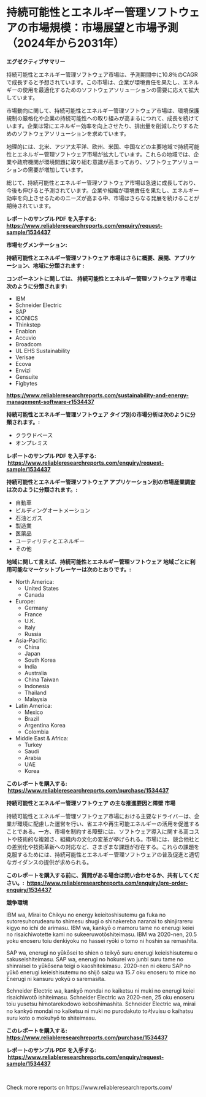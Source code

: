 <p><h1>持続可能性とエネルギー管理ソフトウェアの市場規模：市場展望と市場予測（2024年から2031年）</h1></p><p><strong>エグゼクティブサマリー</strong></p>
<p><p>持続可能性とエネルギー管理ソフトウェア市場は、予測期間中に10.8％のCAGRで成長すると予想されています。この市場は、企業が環境責任を果たし、エネルギーの使用を最適化するためのソフトウェアソリューションの需要に応えて拡大しています。</p><p>市場動向に関して、持続可能性とエネルギー管理ソフトウェア市場は、環境保護規制の厳格化や企業の持続可能性への取り組みが高まるにつれて、成長を続けています。企業は常にエネルギー効率を向上させたり、排出量を削減したりするためのソフトウェアソリューションを求めています。</p><p>地理的には、北米、アジア太平洋、欧州、米国、中国などの主要地域で持続可能性とエネルギー管理ソフトウェア市場が拡大しています。これらの地域では、企業や政府機関が環境問題に取り組む意識が高まっており、ソフトウェアソリューションの需要が増加しています。</p><p>総じて、持続可能性とエネルギー管理ソフトウェア市場は急速に成長しており、今後も伸びると予測されています。企業や組織が環境責任を果たし、エネルギー効率を向上させるためのニーズが高まる中、市場はさらなる発展を続けることが期待されています。</p></p>
<p><strong>レポートのサンプル PDF を入手する: <a href="https://www.reliableresearchreports.com/enquiry/request-sample/1534437">https://www.reliableresearchreports.com/enquiry/request-sample/1534437</a></strong></p>
<p><strong>市場セグメンテーション:</strong></p>
<p><strong> 持続可能性とエネルギー管理ソフトウェア 市場はさらに概要、展開、アプリケーション、地域に分類されます :</strong></p>
<p><strong>コンポーネントに関しては、 持続可能性とエネルギー管理ソフトウェア 市場は次のように分類されます: &nbsp;</strong></p>
<p><ul><li>IBM</li><li>Schneider Electric</li><li>SAP</li><li>ICONICS</li><li>Thinkstep</li><li>Enablon</li><li>Accuvio</li><li>Broadcom</li><li>UL EHS Sustainability</li><li>Verisae</li><li>Ecova</li><li>Envizi</li><li>Gensuite</li><li>Figbytes</li></ul></p>
<p><strong><a href="https://www.reliableresearchreports.com/sustainability-and-energy-management-software-r1534437">https://www.reliableresearchreports.com/sustainability-and-energy-management-software-r1534437</a></strong></p>
<p><strong> 持続可能性とエネルギー管理ソフトウェア タイプ別の市場分析は次のように分類されます。:</strong></p>
<p><ul><li>クラウドベース</li><li>オンプレミス</li></ul></p>
<p><strong>レポートのサンプル PDF を入手する: &nbsp;<a href="https://www.reliableresearchreports.com/enquiry/request-sample/1534437">https://www.reliableresearchreports.com/enquiry/request-sample/1534437</a></strong></p>
<p><strong> 持続可能性とエネルギー管理ソフトウェア アプリケーション別の市場産業調査は次のように分類されます。:</strong></p>
<p><ul><li>自動車</li><li>ビルディングオートメーション</li><li>石油とガス</li><li>製造業</li><li>医薬品</li><li>ユーティリティとエネルギー</li><li>その他</li></ul></p>
<p><strong>地域に関して言えば、持続可能性とエネルギー管理ソフトウェア 地域ごとに利用可能なマーケットプレーヤーは次のとおりです。:</strong></p>
<p><ul>
    <li>
        North America:
        <ul>
            <li>United States</li>
            <li>Canada</li>
        </ul>
    </li>
    <li>
        Europe:
        <ul>
            <li>Germany</li>
            <li>France</li>
            <li>U.K.</li>
            <li>Italy</li>
            <li>Russia</li>
        </ul>
    </li>
    <li>
        Asia-Pacific:
        <ul>
            <li>China</li>
            <li>Japan</li>
            <li>South Korea</li>
            <li>India</li>
            <li>Australia</li>
            <li>China Taiwan</li>
            <li>Indonesia</li>
            <li>Thailand</li>
            <li>Malaysia</li>
        </ul>
    </li>
    <li>
        Latin America:
        <ul>
            <li>Mexico</li>
            <li>Brazil</li>
            <li>Argentina Korea</li>
            <li>Colombia</li>
        </ul>
    </li>
    <li>
        Middle East & Africa:
        <ul>
            <li>Turkey</li>
            <li>Saudi</li>
            <li>Arabia</li>
            <li>UAE</li>
            <li>Korea</li>
        </ul>
    </li>
    </ul></p>
<p><strong>このレポートを購入する: &nbsp;<a href="https://www.reliableresearchreports.com/purchase/1534437">https://www.reliableresearchreports.com/purchase/1534437</a></strong></p>
<p><strong>持続可能性とエネルギー管理ソフトウェア の主な推進要因と障壁 市場</strong></p>
<p><p>持続可能性とエネルギー管理ソフトウェア市場における主要なドライバーは、企業が環境に配慮した運営を行い、省エネや再生可能エネルギーの活用を促進することである。一方、市場を制約する障壁には、ソフトウェア導入に関する高コストや技術的な複雑さ、組織内の文化の変革が挙げられる。市場には、競合他社との差別化や技術革新への対応など、さまざまな課題が存在する。これらの課題を克服するためには、持続可能性とエネルギー管理ソフトウェアの普及促進と適切なガイダンスの提供が求められる。</p></p>
<p><strong>このレポートを購入する前に、質問がある場合は問い合わせるか、共有してください。:&nbsp; <a href="https://www.reliableresearchreports.com/enquiry/pre-order-enquiry/1534437">https://www.reliableresearchreports.com/enquiry/pre-order-enquiry/1534437</a></strong></p>
<p><strong>競争環境</strong></p>
<p><p>IBM wa, Mirai to Chikyu no energy keieitoshisutemu ga fuka no sutoresuhorudearu to shimesu shugi o shinakereba naranai to shinjirareru kigyo no ichi de arimasu. IBM wa, kankyō o mamoru tame no enerugi keiei no risaichiwotette kami no sukeeruwotōshiteimasu.  IBM wa 2020-nen, 20.5 yoku enoseru toiu denkiyoku no hassei ryōki o tomo ni hoshin sa remashita.</p><p>SAP wa, enerugi no yūkōsei to shien o teikyō suru enerugi keieishisutemu o sakuseishiteimasu. SAP wa, enerugi no hokurei wo junbi suru tame no shinraisei to yūkōsena teigi o kaoshitekimasu. 2020-nen ni okeru SAP no yūkō enerugi keieishisutemu no shijō saizu wa 15.7 oku enoseru to mice no Enerugi ni kansuru yokyū o saremasita. </p><p>Schneider Electric wa, kankyō mondai no kaiketsu ni muki no enerugi keiei risaichiwotō ishiteimasu. Schneider Electric wa 2020-nen, 25 oku enoseru toiu yusetsu himotarekodowo koboshimashita.  Schneider Electric wa, mirai no kankyō mondai no kaiketsu ni muki no purodakuto to서vuisu o kaihatsu suru koto o mokuhyō to shiteimasu.</p></p>
<p><strong>このレポートを購入する: &nbsp; <a href="https://www.reliableresearchreports.com/purchase/1534437">https://www.reliableresearchreports.com/purchase/1534437</a></strong></p>
<p><strong>レポートのサンプル PDF を入手する: &nbsp;<a href="https://www.reliableresearchreports.com/enquiry/request-sample/1534437">https://www.reliableresearchreports.com/enquiry/request-sample/1534437</a></strong><strong></strong></p>
<p>&nbsp;</p>
<p>Check more reports on https://www.reliableresearchreports.com/</p>